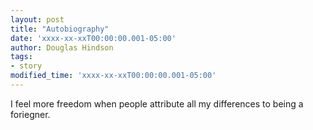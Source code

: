 ```yaml
---
layout: post
title: "Autobiography"
date: 'xxxx-xx-xxT00:00:00.001-05:00'
author: Douglas Hindson
tags:
- story
modified_time: 'xxxx-xx-xxT00:00:00.001-05:00'
---
```


I feel more freedom when people attribute all my differences to being a foriegner.

